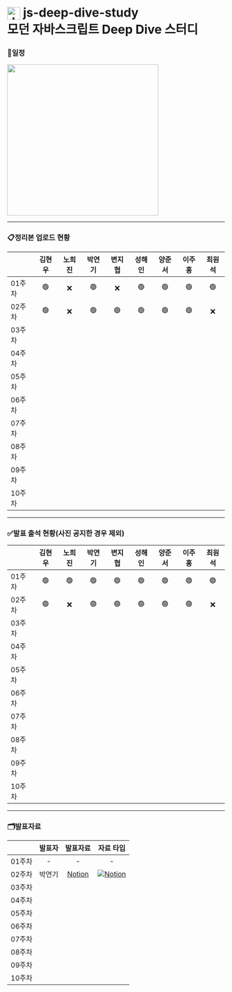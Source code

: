 # <img src="https://velog.velcdn.com/images/dlwnghd/post/da4bbe28-91a6-4da8-91d7-0f5d67c5b7af/image.png" alt="Javascript" style="vertical-align: bottom;" width="30px"> js-deep-dive-study</br>모던 자바스크립트 Deep Dive 스터디


### 📅일정
<img src="https://github.com/user-attachments/assets/c0d11f06-e9ed-40bc-8a71-abedfac191c0" width="350px" />

---


<!--복사 붙여넣기 : Ctrl + C or V |    🟢    ❌ -->
### 📋정리본 업로드 현황
|          |  김현우  |  노희진  |  박연기  |  변지협  |  성해인  |  양준서  |  이주홍  |  최원석  |
|----------|:-------:|:-------:|:-------:|:-------:|:-------:|:-------:|:-------:|:-------:|
| 01주차   |    🟢    |    ❌    |    🟢    |    ❌    |    🟢    |    🟢    |    🟢    |    🟢    |
| 02주차   |    🟢    |    ❌    |    🟢    |    🟢    |    🟢    |    🟢    |    🟢    |    ❌    |
| 03주차   |         |         |         |         |         |         |         |         |
| 04주차   |         |         |         |         |         |         |         |         |
| 05주차   |         |         |         |         |         |         |         |         |
| 06주차   |         |         |         |         |         |         |         |         |
| 07주차   |         |         |         |         |         |         |         |         |
| 08주차   |         |         |         |         |         |         |         |         |
| 09주차   |         |         |         |         |         |         |         |         |
| 10주차   |         |         |         |         |         |         |         |         |

---

### ✅발표 출석 현황(사진 공지한 경우 제외)
|          |  김현우  |  노희진  |  박연기  |  변지협  |  성해인  |  양준서  |  이주홍  |  최원석  |
|----------|:-------:|:-------:|:-------:|:-------:|:-------:|:-------:|:-------:|:-------:|
| 01주차   |    🟢    |    🟢    |    🟢    |    🟢    |    🟢    |    🟢    |    🟢    |    🟢    |
| 02주차   |    🟢    |    ❌    |    🟢    |    🟢    |    🟢    |    🟢    |    🟢    |    ❌    |
| 03주차   |         |         |         |         |         |         |         |         |
| 04주차   |         |         |         |         |         |         |         |         |
| 05주차   |         |         |         |         |         |         |         |         |
| 06주차   |         |         |         |         |         |         |         |         |
| 07주차   |         |         |         |         |         |         |         |         |
| 08주차   |         |         |         |         |         |         |         |         |
| 09주차   |         |         |         |         |         |         |         |         |
| 10주차   |         |         |         |         |         |         |         |         |

---

### 🗂️발표자료
|          |  발표자  |  발표자료  |  자료 타입  |
|----------|:-------:|:-------:|:-------:|
| 01주차   |    -    |    -   |   -    |
| 02주차   | 박연기   | [Notion](https://amethyst-cinnamon-178.notion.site/7c715e0fd72a4aa695874a491274228d) | [![Notion](https://img.shields.io/badge/-Notion-FFFFFF?style=for-the-badge&logo=notion&logoColor=black)](https://www.notion.so/) |
| 03주차   |         |         |         |
| 04주차   |         |         |         |
| 05주차   |         |         |         |
| 06주차   |         |         |         |
| 07주차   |         |         |         |
| 08주차   |         |         |         |
| 09주차   |         |         |         |
| 10주차   |         |         |         |
